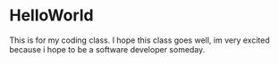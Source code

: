 # HelloWorld
This is for my coding class.
I hope this class goes well, im very excited because i hope to be a software developer someday.
